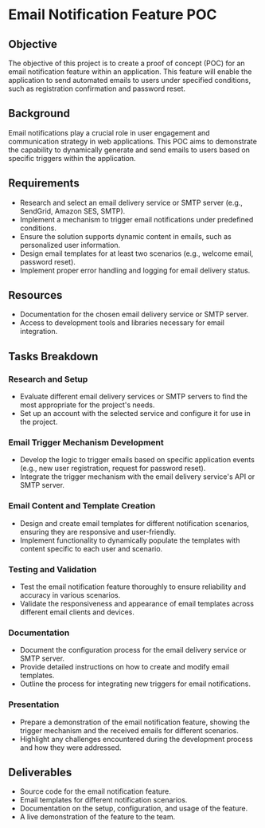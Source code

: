 # Email Notification Feature POC

## Objective
The objective of this project is to create a proof of concept (POC) for an email notification feature within an application. This feature will enable the application to send automated emails to users under specified conditions, such as registration confirmation and password reset.

## Background
Email notifications play a crucial role in user engagement and communication strategy in web applications. This POC aims to demonstrate the capability to dynamically generate and send emails to users based on specific triggers within the application.

## Requirements
- Research and select an email delivery service or SMTP server (e.g., SendGrid, Amazon SES, SMTP).
- Implement a mechanism to trigger email notifications under predefined conditions.
- Ensure the solution supports dynamic content in emails, such as personalized user information.
- Design email templates for at least two scenarios (e.g., welcome email, password reset).
- Implement proper error handling and logging for email delivery status.

## Resources
- Documentation for the chosen email delivery service or SMTP server.
- Access to development tools and libraries necessary for email integration.

## Tasks Breakdown

### Research and Setup
- Evaluate different email delivery services or SMTP servers to find the most appropriate for the project's needs.
- Set up an account with the selected service and configure it for use in the project.

### Email Trigger Mechanism Development
- Develop the logic to trigger emails based on specific application events (e.g., new user registration, request for password reset).
- Integrate the trigger mechanism with the email delivery service's API or SMTP server.

### Email Content and Template Creation
- Design and create email templates for different notification scenarios, ensuring they are responsive and user-friendly.
- Implement functionality to dynamically populate the templates with content specific to each user and scenario.

### Testing and Validation
- Test the email notification feature thoroughly to ensure reliability and accuracy in various scenarios.
- Validate the responsiveness and appearance of email templates across different email clients and devices.

### Documentation
- Document the configuration process for the email delivery service or SMTP server.
- Provide detailed instructions on how to create and modify email templates.
- Outline the process for integrating new triggers for email notifications.

### Presentation
- Prepare a demonstration of the email notification feature, showing the trigger mechanism and the received emails for different scenarios.
- Highlight any challenges encountered during the development process and how they were addressed.

## Deliverables
- Source code for the email notification feature.
- Email templates for different notification scenarios.
- Documentation on the setup, configuration, and usage of the feature.
- A live demonstration of the feature to the team.
